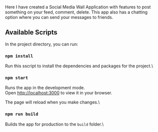 Here I have created a Social Media Wall Application with features to post something on your feed, comment, delete. 
This app also has a chatting option where you can send your messages to friends.

## Available Scripts

In the project directory, you can run:

### `npm install`

Run this sscript to install the dependencies and packages for the project.\

### `npm start`

Runs the app in the development mode.\
Open [http://localhost:3000](http://localhost:3000) to view it in your browser.

The page will reload when you make changes.\

### `npm run build`

Builds the app for production to the `build` folder.\
